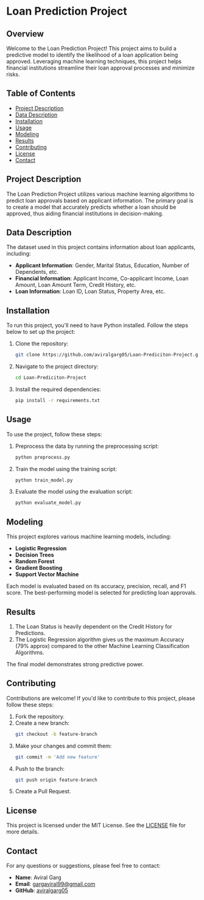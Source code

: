 # Loan Prediction Project

## Overview

Welcome to the Loan Prediction Project! This project aims to build a predictive model to identify the likelihood of a loan application being approved. Leveraging machine learning techniques, this project helps financial institutions streamline their loan approval processes and minimize risks.

## Table of Contents

- [Project Description](#project-description)
- [Data Description](#data-description)
- [Installation](#installation)
- [Usage](#usage)
- [Modeling](#modeling)
- [Results](#results)
- [Contributing](#contributing)
- [License](#license)
- [Contact](#contact)

## Project Description

The Loan Prediction Project utilizes various machine learning algorithms to predict loan approvals based on applicant information. The primary goal is to create a model that accurately predicts whether a loan should be approved, thus aiding financial institutions in decision-making.

## Data Description

The dataset used in this project contains information about loan applicants, including:

- **Applicant Information**: Gender, Marital Status, Education, Number of Dependents, etc.
- **Financial Information**: Applicant Income, Co-applicant Income, Loan Amount, Loan Amount Term, Credit History, etc.
- **Loan Information**: Loan ID, Loan Status, Property Area, etc.

## Installation

To run this project, you'll need to have Python installed. Follow the steps below to set up the project:

1. Clone the repository:
   ```bash
   git clone https://github.com/aviralgarg05/Loan-Prediciton-Project.git
   ```
2. Navigate to the project directory:
   ```bash
   cd Loan-Prediciton-Project
   ```
3. Install the required dependencies:
   ```bash
   pip install -r requirements.txt
   ```

## Usage

To use the project, follow these steps:

1. Preprocess the data by running the preprocessing script:
   ```bash
   python preprocess.py
   ```
2. Train the model using the training script:
   ```bash
   python train_model.py
   ```
3. Evaluate the model using the evaluation script:
   ```bash
   python evaluate_model.py
   ```

## Modeling

This project explores various machine learning models, including:

- **Logistic Regression**
- **Decision Trees**
- **Random Forest**
- **Gradient Boosting**
- **Support Vector Machine**

Each model is evaluated based on its accuracy, precision, recall, and F1 score. The best-performing model is selected for predicting loan approvals.

## Results

1. The Loan Status is heavily dependent on the Credit History for Predictions.
2. The Logistic Regression algorithm gives us the maximum Accuracy (79% approx) compared to the other Machine Learning Classification Algorithms.

The final model demonstrates strong predictive power.

## Contributing

Contributions are welcome! If you'd like to contribute to this project, please follow these steps:

1. Fork the repository.
2. Create a new branch:
   ```bash
   git checkout -b feature-branch
   ```
3. Make your changes and commit them:
   ```bash
   git commit -m 'Add new feature'
   ```
4. Push to the branch:
   ```bash
   git push origin feature-branch
   ```
5. Create a Pull Request.

## License

This project is licensed under the MIT License. See the [LICENSE](LICENSE) file for more details.

## Contact

For any questions or suggestions, please feel free to contact:

- **Name**: Aviral Garg
- **Email**: [gargaviral99@gmail.com](mailto:gargaviral99@gmail.com)
- **GitHub**: [aviralgarg05](https://github.com/aviralgarg05)
